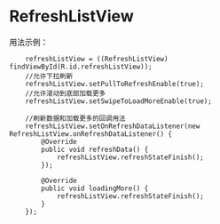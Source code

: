 # RefreshListView
用法示例：

        refreshListView = ((RefreshListView) findViewById(R.id.refreshListView));
        //允许下拉刷新
        refreshListView.setPullToRefreshEnable(true);
        //允许滚动到底部加载更多
        refreshListView.setSwipeToLoadMoreEnable(true);

        //刷新数据和加载更多的回调用法
        refreshListView.setOnRefreshDataListener(new RefreshListView.onRefreshDataListener() {
            @Override
            public void refreshData() {
                refreshListView.refreshStateFinish();
            });

            @Override
            public void loadingMore() {
                refreshListView.refreshStateFinish();
            }
        });
